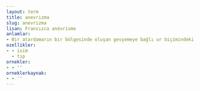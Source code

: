 ```yaml
---
layout: term
title: anevrizma
slug: anevrizma
lisan: Fransızca anévrisme
anlamlar:
- Bir atardamarın bir bölgesinde oluşan gevşemeye bağlı ur biçimindeki genişleme
ozellikler:
- - isim
  - tıp
ornekler:
- - ''
orneklerkaynak:
- - ''
---
```

